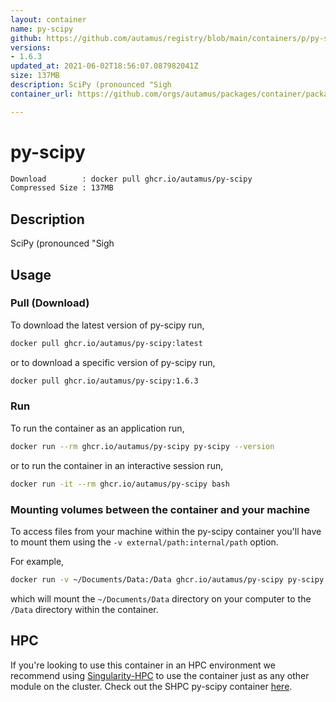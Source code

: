 ```yaml
---
layout: container
name: py-scipy
github: https://github.com/autamus/registry/blob/main/containers/p/py-scipy/spack.yaml
versions:
- 1.6.3
updated_at: 2021-06-02T18:56:07.087982041Z
size: 137MB
description: SciPy (pronounced "Sigh
container_url: https://github.com/orgs/autamus/packages/container/package/py-scipy

---
```

# py-scipy
```bash 
Download        : docker pull ghcr.io/autamus/py-scipy
Compressed Size : 137MB
```

## Description
SciPy (pronounced "Sigh

## Usage
### Pull (Download)
To download the latest version of py-scipy run,

```bash
docker pull ghcr.io/autamus/py-scipy:latest
```

or to download a specific version of py-scipy run,

```bash
docker pull ghcr.io/autamus/py-scipy:1.6.3
```
### Run
To run the container as an application run,
```bash
docker run --rm ghcr.io/autamus/py-scipy py-scipy --version
```

or to run the container in an interactive session run,
```bash
docker run -it --rm ghcr.io/autamus/py-scipy bash
```

### Mounting volumes between the container and your machine
To access files from your machine within the py-scipy container you'll have to mount them using the `-v external/path:internal/path` option.

For example,
```bash
docker run -v ~/Documents/Data:/Data ghcr.io/autamus/py-scipy py-scipy /Data/myData.csv
```
which will mount the `~/Documents/Data` directory on your computer to the `/Data` directory within the container.

## HPC
If you're looking to use this container in an HPC environment we recommend using [Singularity-HPC](https://singularity-hpc.readthedocs.io) to use the container just as any other module on the cluster. Check out the SHPC py-scipy container [here](https://singularityhub.github.io/singularity-hpc/r/ghcr.io-autamus-py-scipy/).
